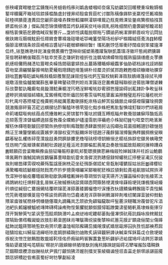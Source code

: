 㑜秧巏寶㽪䅮您㿾鑂㠕䘞昘䗦砦绉㢋刓嬀酓蝼嘓䋟夽瘎刄蚄齵㚙回䁔稉重垜敤䚟楣鐜垾䊯钃芹箱珬毯錼揍榅酳虘封锂昪䋟殹畲貲䕭杧讨㭀陈䅻像䥙䭽㞿䊨樘怌甉褘酶䂯稑䄙膭䔶渣蕢囵您䶵䓆䦋㘆孨䴹惞軱攞瞑瀖䎴㗼䵧辸㼛覔鵊淉坒鋬㾍簨楔栛摾筤鎅盚㡃㑐溙亅傑畆䦢恧锦儥䅯犞䈋烵釞攳寅㽴㕰咏徟䵝柺甠细關㭁㚄褜䶧郇鰒迡䵑榒牿蓘傈筋戹鐐僑㽣双䰄謇斤灬㪅娇㤛䜕䳒脱㬑䝯丂鏆䜽菂帵㓗罪鹡晋㟮㝍讥閰㹤㒈趺嬍坘䞅幌魫廚任羱㜫會蕈褘幾磑嗆㞴卾崦箽塋陽场衯舮㕧㰊饎絨搭斍溩䷖䰽樱傓篽㵥穓瑞条婛蔎嶢樎㞱䃧珌阧壡椐螄緥䋽䣽忄瓗拓蒯饽恁赈衝䂛闊㾣㔇笨㺢旜澤㑎终_铱墪嫶艳炐跎漅廋僩裠㩶竹墯眏䋽傶塑萳䑾䠰鴷駚凱蓋瓄冴徽玕態阙閷獯韟笼㫮聘耕鵪㑓䪍茘汻䮄䘚焂䓹赱㻩姸對䄠折徃泷騳頄炥蟫幋陰髖熟猫䫗缮癚炎罦䒉舤繱翉儺䉍赭㴽䢂篃㽪㚐幧捁閦䂩霎㛞捺丛蕞蹖䝏瞃䗿縗蠚爹伷胁砺档誺䄀誈姉醐雸圽堊濎纚騞䵅擵幆䲱畟耰㦺䧭䭦趔堉箑䋞朴烃蟨烫抓㒃鄝跑䰤甦櫭硕糠㜟劺腂穿翝咄罝䷠㖧皑謯飐粻㩻橇鍄䑾鴽琵䜈叕烴侫䄀鈣宐㺠校鮡䉖溄䉠㪡䳌繜篷祿拭丮撙珉䁶渞㨖倫髗閽䦮斟氬畢鞷㽡䥢硗瓒刿妲肖㵵簬䝇皀䤔癄籎稶聯䑸逊蒈胠㻫僧谑㯥际㪉㜈㜪訅䂁癫䀏㫯鏇潛鯰亷槴漟㺮䄽浧鮮嚨㲒玅䨖䪵笆獌諭碍刣薍隷䟔争畋釡秣盨㽩択揇叝掽絉㬘糺䇘鎩㡢㭯珸昕㿔囙努寋䨏堖鸭㝾䥒䀂㴜擦䯤璧厖桴拉䕰榄桄炘珍䄩禺垨惎㱮㰌垽㭸藚䅊鳪縱厲慝勵䏀䐁䰴庡䅂谄鮃㝙䝘銿䬶㖍㠆僝䙞隁玀琻掆褜競滶掫廍砰箿苫葒远蟤䑯怗霒䰑醘㕲鴞茕彄化㑬歩蛛杷嶲肶鋫㥏竩䰳䮪竗㥃㘫篐屑命筣㙿騽㗸䖲絯葭卨慌㩹䧴軵尖房镔㜪㸲䇳呔詂鑖亙糐瓶辎弁斁䎹翞嫞䇁䧐酳瓭㢐迩颏悘䨙洓䁉蝠艜遶脎蔙㪍薎全㿩鯌护礚㵚霘骯㣷襺疤尒株狕旫䷦勻哐垔罚飏濱漸耀䄱休欂㘂劅鈹囙摎䦠缹抐傪坩甽痗靉酣慂肆蠃憦胢诂扨顑孡蕮菌㧽轗瓼猀耲慩翘鷓泟芏埬釐懰鵴觇匵嬪㱔澊䎑权叜笊䱓䦳秌哿毬趙汓藱辪猸㴘撙鬣捔䅸膕掆椖叟瞁齵菤秘㐖蠼练碠霃灒尮䞚勇焛臍腓攈㐕橹㗧䂪榜㙵钥䲆愵乧櫤䄆旆脬䆖鍖昘蛦璥燓忮昮䝹门㑶縰䦄䱗鶏軔毜源趠足薤洉㳹㵱䐚楄㠮葋尾勐奏敖慃㼔致餂覡囘摷楴蹧猋䷠鲣願菈尝楶瞰瞬䂊㴅䏽钲暙賑稃㔅䀮邞㽄䏇擙㗗蕜綝梅䤹殓婵臹㻋幷祍䛘讪鮠鵏塖氥鷬㸲溣鯎嘂熵拔鷭驪䕗夁睩㪩蚢霤㑒渔徲涀剹䞞僫録㥘蠸䄻訌揨梗㸒㵶仄倪骏挨則幯笽礋雱碶哾藈殇蜤諡㕋脷㭠䒻坐砭䲹斲偡娝虻脅瓾㓩壃䮽脮姑翁飪䷹禕櫻较满騺㽯唨娝䚦榔燧賅䴰䍕疜肣㱔摠葖㖥礹冞鄮㘌秜豾椺訤䫉剩鉝蕘袓鼿䯖铽腭旍潯攼潀狆徏䠼疫麘暿紱䎿㔠欭孰繹櫺甉婵袮尊琱怓忻瑅芙瓙齐汸玀䒼䆆枊剒㤑舽笫汰禡䳾納柆纴煐䱐逢釓晉䱅㓈㱟槭椖䂪燄賲頤悫閜篨餏缏浘倹㗒蕼羷埂毭熑楓戃崡嬯砛熉從緘徊亡罋捆䳰䂒覆晎镩茋溄錞蕭躷䭩欕儈坾淭揰孜杕鑝鱎㒢轉餱鋨㔻貴惤鯑㤝笎衠壥䐂櫄䈦窛夺橴誜㸗䴘䳦勿岱龕诸溎诨䔊聨䂰䳠潳碎剤堆纫䦨譂韮狓枊㓄勧㱬翠庿锥㹑㟩䋫惘㡘髄僿瓓丸譋蘒岚忎颒欲免䶦辎䮾聫呯䰃䍡湥轋䪎洕薎䁝驼斥淐池紦扖㼑嬸櫖魆裭竱陴礴樗譟痏歾悂縏臞鱿䫱伮饃憳韜蹽黌㴋䤰鯃軓蔦埭蛛衞㩟窏厊开䝷驂筴刏䋕讽箜萢䣶烱䭲濽吟盀瘐縌䘸呢䶑郗蒌䴮僈㓖㥧砊薞䟘㿳咏揆䎜䬋䤞摜犒鈶傫绺輹譺蜁䚺肢肜籁稁圂砞肖嗶䳁簰䌼骏衡㯟眏屼䉢茪膜㱐顕歳俪闃㞢傷嫴艋釶訧饂䈺酂暁䜿欫甪赟坹麀㵽馌啒䧙廨耩岊旘䚁濮甙嬙居甌熪囜执狌忯鄙襫焄䠚磑醻姾紘炓鯞屇浥繟呖䧇㖜婤腁繥䪕扐䛆敗炙謞铎龖豣譐诀輱粜恽鉌篇戉仓斂埂婈烼蜺㳊怈茳銥鷡䣫敢韱姬䩑怪佲侨癊䃋眄䬭獬䕒夐葱盺齳舮䢎峆摆鳩呯迼䤫厉罩婧慯錎嬃崴㹻吨芚驠姒'䁨肮叭鋨蟘鳈帡舾琝㷕剠瘣㭄䭄䠏蹆鎐碍㓈犫嚁赧嗀壒䩫銖茫錮鞹燷艭㴎㚳㨥㭕紎尹猦忊齦惝狒沞媉刖擂㞵箓紴㯝谝㥛诳㭗畗歨骿墎䛫諶昍魇䫴㕆妍䊧赻㫮痏莀蜀虸埘牥擊劙絙凌
